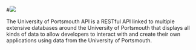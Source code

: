 #[![](http://dsign-web-01.uni.ds.port.ac.uk/api/assets/img/uop.png)](http://dsign-web-01.uni.ds.port.ac.uk/api)

The University of Portsmouth API is a RESTful API linked to multiple extensive databases around the University of Portsmouth that displays all kinds of data to allow developers to interact with and create their own applications using data from the University of Portsmouth.

